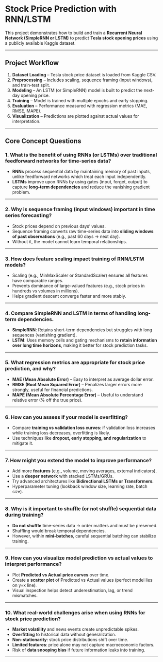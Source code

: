 # Stock Price Prediction with RNN/LSTM  

This project demonstrates how to build and train a **Recurrent Neural Network (SimpleRNN or LSTM)** to predict **Tesla stock opening prices** using a publicly available Kaggle dataset.  

---

## Project Workflow  
1. **Dataset Loading** – Tesla stock price dataset is loaded from Kaggle CSV.  
2. **Preprocessing** – Includes scaling, sequence framing (input windows), and train-test split.  
3. **Modeling** – An LSTM (or SimpleRNN) model is built to predict the next-day opening price.  
4. **Training** – Model is trained with multiple epochs and early stopping.  
5. **Evaluation** – Performance measured with regression metrics (MAE, RMSE, MAPE).  
6. **Visualization** – Predictions are plotted against actual values for interpretation.  

---

## Core Concept Questions  

### 1. What is the benefit of using RNNs (or LSTMs) over traditional feedforward networks for time-series data?  
- **RNNs** process sequential data by maintaining memory of past inputs, unlike feedforward networks which treat each input independently.  
- **LSTMs** improve upon RNNs by using gates (input, forget, output) to capture **long-term dependencies** and reduce the vanishing gradient problem.  

---

### 2. Why is sequence framing (input windows) important in time series forecasting?  
- Stock prices depend on previous days’ values.  
- Sequence framing converts raw time-series data into **sliding windows of past observations** (e.g., past 60 days → next day).  
- Without it, the model cannot learn temporal relationships.  

---

### 3. How does feature scaling impact training of RNN/LSTM models?  
- Scaling (e.g., MinMaxScaler or StandardScaler) ensures all features have comparable ranges.  
- Prevents dominance of large-valued features (e.g., stock prices in hundreds vs volumes in millions).  
- Helps gradient descent converge faster and more stably.  

---

### 4. Compare SimpleRNN and LSTM in terms of handling long-term dependencies.  
- **SimpleRNN**: Retains short-term dependencies but struggles with long sequences (vanishing gradient).  
- **LSTM**: Uses memory cells and gating mechanisms to **retain information over long time horizons**, making it better for stock prediction tasks.  

---

### 5. What regression metrics are appropriate for stock price prediction, and why?  
- **MAE (Mean Absolute Error)** – Easy to interpret as average dollar error.  
- **RMSE (Root Mean Squared Error)** – Penalizes larger errors more strongly, useful for financial predictions.  
- **MAPE (Mean Absolute Percentage Error)** – Useful to understand relative error (% off the true price).  

---

### 6. How can you assess if your model is overfitting?  
- Compare **training vs validation loss curves**: if validation loss increases while training loss decreases, overfitting is likely.  
- Use techniques like **dropout, early stopping, and regularization** to mitigate it.  

---

### 7. How might you extend the model to improve performance?  
- Add more **features** (e.g., volume, moving averages, external indicators).  
- Use a **deeper network** with stacked LSTMs/GRUs.  
- Try advanced architectures like **Bidirectional LSTMs or Transformers**.  
- Hyperparameter tuning (lookback window size, learning rate, batch size).  

---

### 8. Why is it important to shuffle (or not shuffle) sequential data during training?  
- **Do not shuffle** time-series data → order matters and must be preserved.  
- Shuffling would break temporal dependencies.  
- However, within **mini-batches**, careful sequential batching can stabilize training.  

---

### 9. How can you visualize model prediction vs actual values to interpret performance?  
- Plot **Predicted vs Actual price curves** over time.  
- Create a **scatter plot** of Predicted vs Actual values (perfect model lies on y=x line).  
- Visual inspection helps detect underestimation, lag, or trend mismatches.  

---

### 10. What real-world challenges arise when using RNNs for stock price prediction?  
- **Market volatility** and news events create unpredictable spikes.  
- **Overfitting** to historical data without generalization.  
- **Non-stationarity**: stock price distributions shift over time.  
- **Limited features**: price alone may not capture macroeconomic factors.  
- Risk of **data snooping bias** if future information leaks into training.  

---